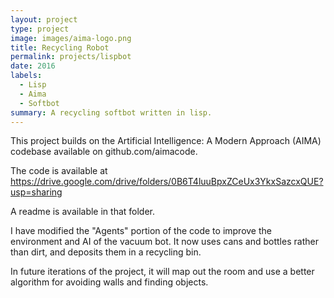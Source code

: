 ```yaml
---
layout: project
type: project
image: images/aima-logo.png
title: Recycling Robot
permalink: projects/lispbot
date: 2016
labels:
  - Lisp
  - Aima
  - Softbot
summary: A recycling softbot written in lisp.
---
```


This project builds on the Artificial Intelligence: A Modern Approach (AIMA) codebase available on github.com/aimacode.

The code is available at https://drive.google.com/drive/folders/0B6T4luuBpxZCeUx3YkxSazcxQUE?usp=sharing

A readme is available in that folder.

I have modified the "Agents" portion of the code to improve the environment and AI of the vacuum bot. It now uses cans and bottles rather than dirt, and deposits them in a recycling bin.

In future iterations of the project, it will map out the room and use a better algorithm for avoiding walls and finding objects.